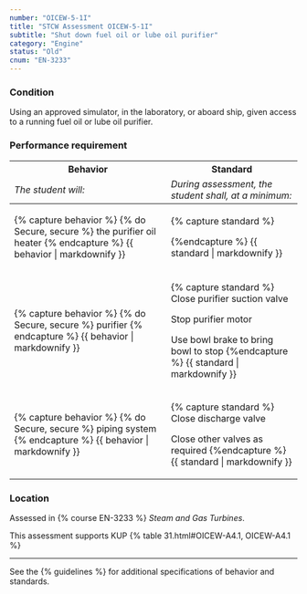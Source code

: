 ```yaml
---
number: "OICEW-5-1I"
title: "STCW Assessment OICEW-5-1I"
subtitle: "Shut down fuel oil or lube oil purifier"
category: "Engine"
status: "Old"
cnum: "EN-3233"
---
```

### Condition

Using an approved simulator, in the laboratory, or aboard ship, given access to a running fuel oil or lube oil purifier.

### Performance requirement 

<table width='100%' class='Guidelines'>
 <thead>
 <tr>
     <th class='thirty'>Behavior</th>
     <th class='seventy'>Standard</th>
 </tr>
 <tr>
     <td><em>The student will:</em></td>
     <td><em>During assessment, the student shall, at a minimum:</em></td>
 </tr>
 </thead>
 <tbody>
 

<tr><td>

{% capture behavior %}
{% do Secure, secure %} the purifier oil heater
{% endcapture %}
{{ behavior | markdownify }}

</td><td>

{% capture standard %}

{%endcapture %}
{{ standard | markdownify }}

</td></tr>



<tr><td>

{% capture behavior %}
{% do Secure, secure %} purifier
{% endcapture %}
{{ behavior | markdownify }}

</td><td>

{% capture standard %}
Close purifier suction valve

Stop purifier motor

Use bowl brake to bring bowl to stop
{%endcapture %}
{{ standard | markdownify }}

</td></tr>



<tr><td>

{% capture behavior %}
{% do Secure, secure %} piping system
{% endcapture %}
{{ behavior | markdownify }}

</td><td>

{% capture standard %}
Close discharge valve

Close other valves as required
{%endcapture %}
{{ standard | markdownify }}

</td></tr>



 </tbody>
 </table>

### Location

Assessed in  {% course  EN-3233 %}  *Steam and Gas Turbines*.

This assessment supports KUP {% table 31.html#OICEW-A4.1, OICEW-A4.1 %}

***



See the {% guidelines %} for additional specifications of behavior and standards.